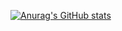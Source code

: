 [![Anurag's GitHub stats](https://github-readme-stats.vercel.app/api?username=kach0w)](https://github.com/kach0w/github-readme-stats)
